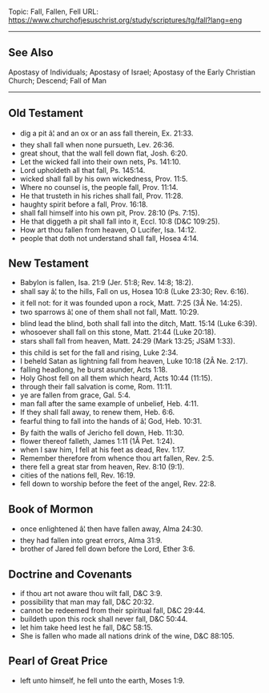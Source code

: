 Topic: Fall, Fallen, Fell
URL: https://www.churchofjesuschrist.org/study/scriptures/tg/fall?lang=eng

---

## See Also

Apostasy of Individuals; Apostasy of Israel; Apostasy of the Early Christian Church; Descend; Fall of Man

---

## Old Testament

- dig a pit â¦ and an ox or an ass fall therein, Ex. 21:33.
- they shall fall when none pursueth, Lev. 26:36.
- great shout, that the wall fell down flat, Josh. 6:20.
- Let the wicked fall into their own nets, Ps. 141:10.
- Lord upholdeth all that fall, Ps. 145:14.
- wicked shall fall by his own wickedness, Prov. 11:5.
- Where no counsel is, the people fall, Prov. 11:14.
- He that trusteth in his riches shall fall, Prov. 11:28.
- haughty spirit before a fall, Prov. 16:18.
- shall fall himself into his own pit, Prov. 28:10 (Ps. 7:15).
- He that diggeth a pit shall fall into it, Eccl. 10:8 (D&C 109:25).
- How art thou fallen from heaven, O Lucifer, Isa. 14:12.
- people that doth not understand shall fall, Hosea 4:14.

## New Testament

- Babylon is fallen, Isa. 21:9 (Jer. 51:8; Rev. 14:8; 18:2).
- shall say â¦ to the hills, Fall on us, Hosea 10:8 (Luke 23:30; Rev. 6:16).
- it fell not: for it was founded upon a rock, Matt. 7:25 (3Â Ne. 14:25).
- two sparrows â¦ one of them shall not fall, Matt. 10:29.
- blind lead the blind, both shall fall into the ditch, Matt. 15:14 (Luke 6:39).
- whosoever shall fall on this stone, Matt. 21:44 (Luke 20:18).
- stars shall fall from heaven, Matt. 24:29 (Mark 13:25; JSâM 1:33).
- this child is set for the fall and rising, Luke 2:34.
- I beheld Satan as lightning fall from heaven, Luke 10:18 (2Â Ne. 2:17).
- falling headlong, he burst asunder, Acts 1:18.
- Holy Ghost fell on all them which heard, Acts 10:44 (11:15).
- through their fall salvation is come, Rom. 11:11.
- ye are fallen from grace, Gal. 5:4.
- man fall after the same example of unbelief, Heb. 4:11.
- If they shall fall away, to renew them, Heb. 6:6.
- fearful thing to fall into the hands of â¦ God, Heb. 10:31.
- By faith the walls of Jericho fell down, Heb. 11:30.
- flower thereof falleth, James 1:11 (1Â Pet. 1:24).
- when I saw him, I fell at his feet as dead, Rev. 1:17.
- Remember therefore from whence thou art fallen, Rev. 2:5.
- there fell a great star from heaven, Rev. 8:10 (9:1).
- cities of the nations fell, Rev. 16:19.
- fell down to worship before the feet of the angel, Rev. 22:8.

## Book of Mormon

- once enlightened â¦ then have fallen away, Alma 24:30.
- they had fallen into great errors, Alma 31:9.
- brother of Jared fell down before the Lord, Ether 3:6.

## Doctrine and Covenants

- if thou art not aware thou wilt fall, D&C 3:9.
- possibility that man may fall, D&C 20:32.
- cannot be redeemed from their spiritual fall, D&C 29:44.
- buildeth upon this rock shall never fall, D&C 50:44.
- let him take heed lest he fall, D&C 58:15.
- She is fallen who made all nations drink of the wine, D&C 88:105.

## Pearl of Great Price

- left unto himself, he fell unto the earth, Moses 1:9.

